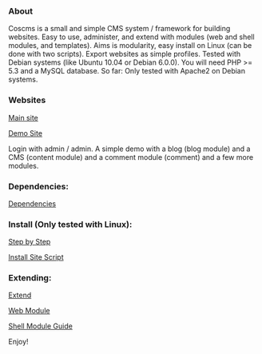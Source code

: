 ### About

Coscms is a small and simple CMS system / framework for building websites. Easy to use, administer, and extend with modules (web and shell modules, and templates). Aims is modularity, easy install on Linux (can be done with two scripts). Export websites as simple profiles. Tested with Debian systems (like Ubuntu 10.04  or Debian 6.0.0). You will need PHP >= 5.3 and a MySQL database. So far: Only tested with Apache2 on Debian systems. 

### Websites

[Main site](http://www.coscms.org)

[Demo Site](http://demo.coscms.org/) 

Login with admin / admin. A simple demo with a blog (blog module) and a CMS (content module) and a comment module (comment) and a few more modules. 

### Dependencies: 

[Dependencies](http://www.coscms.org/content/article/view/43)

### Install (Only tested with Linux): 

[Step by Step](http://www.coscms.org/content/article/view/1)

[Install Site Script](http://www.coscms.org/content/article/view/26)

### Extending: 

[Extend](http://coscms.org/content/article/view/40)

[Web Module](http://coscms.org/content/article/view/27)

[Shell Module Guide](http://www.coscms.org/content/article/view/60/Shell%20Module%20Guide)

Enjoy!
